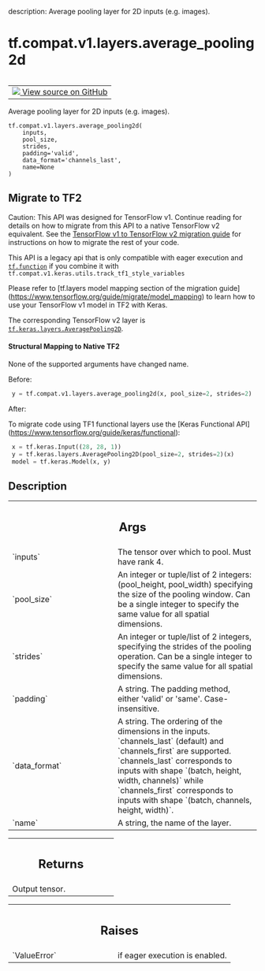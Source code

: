 description: Average pooling layer for 2D inputs (e.g. images).

<div itemscope itemtype="http://developers.google.com/ReferenceObject">
<meta itemprop="name" content="tf.compat.v1.layers.average_pooling2d" />
<meta itemprop="path" content="Stable" />
</div>

# tf.compat.v1.layers.average_pooling2d

<!-- Insert buttons and diff -->

<table class="tfo-notebook-buttons tfo-api nocontent" align="left">
<td>
  <a target="_blank" href="https://github.com/keras-team/keras/tree/v2.15.0/keras/legacy_tf_layers/pooling.py#L415-L500">
    <img src="https://www.tensorflow.org/images/GitHub-Mark-32px.png" />
    View source on GitHub
  </a>
</td>
</table>



Average pooling layer for 2D inputs (e.g. images).


<pre class="devsite-click-to-copy prettyprint lang-py tfo-signature-link">
<code>tf.compat.v1.layers.average_pooling2d(
    inputs,
    pool_size,
    strides,
    padding=&#x27;valid&#x27;,
    data_format=&#x27;channels_last&#x27;,
    name=None
)
</code></pre>





 <section><devsite-expandable expanded>
 <h2 class="showalways">Migrate to TF2</h2>

Caution: This API was designed for TensorFlow v1.
Continue reading for details on how to migrate from this API to a native
TensorFlow v2 equivalent. See the
[TensorFlow v1 to TensorFlow v2 migration guide](https://www.tensorflow.org/guide/migrate)
for instructions on how to migrate the rest of your code.

This API is a legacy api that is only compatible with eager execution and
<a href="../../../../tf/function.md"><code>tf.function</code></a> if you combine it with
`tf.compat.v1.keras.utils.track_tf1_style_variables`

Please refer to [tf.layers model mapping section of the migration guide]
(https://www.tensorflow.org/guide/migrate/model_mapping)
to learn how to use your TensorFlow v1 model in TF2 with Keras.

The corresponding TensorFlow v2 layer is
<a href="../../../../tf/keras/layers/AveragePooling2D.md"><code>tf.keras.layers.AveragePooling2D</code></a>.


#### Structural Mapping to Native TF2

None of the supported arguments have changed name.

Before:

```python
 y = tf.compat.v1.layers.average_pooling2d(x, pool_size=2, strides=2)
```

After:

To migrate code using TF1 functional layers use the [Keras Functional API]
(https://www.tensorflow.org/guide/keras/functional):

```python
 x = tf.keras.Input((28, 28, 1))
 y = tf.keras.layers.AveragePooling2D(pool_size=2, strides=2)(x)
 model = tf.keras.Model(x, y)
```

 </aside></devsite-expandable></section>

<h2>Description</h2>

<!-- Placeholder for "Used in" -->


<!-- Tabular view -->
 <table class="responsive fixed orange">
<colgroup><col width="214px"><col></colgroup>
<tr><th colspan="2"><h2 class="add-link">Args</h2></th></tr>

<tr>
<td>
`inputs`<a id="inputs"></a>
</td>
<td>
The tensor over which to pool. Must have rank 4.
</td>
</tr><tr>
<td>
`pool_size`<a id="pool_size"></a>
</td>
<td>
An integer or tuple/list of 2 integers: (pool_height,
pool_width) specifying the size of the pooling window.
Can be a single integer to specify the same value for
all spatial dimensions.
</td>
</tr><tr>
<td>
`strides`<a id="strides"></a>
</td>
<td>
An integer or tuple/list of 2 integers,
specifying the strides of the pooling operation.
Can be a single integer to specify the same value for
all spatial dimensions.
</td>
</tr><tr>
<td>
`padding`<a id="padding"></a>
</td>
<td>
A string. The padding method, either 'valid' or 'same'.
Case-insensitive.
</td>
</tr><tr>
<td>
`data_format`<a id="data_format"></a>
</td>
<td>
A string. The ordering of the dimensions in the inputs.
`channels_last` (default) and `channels_first` are supported.
`channels_last` corresponds to inputs with shape
`(batch, height, width, channels)` while `channels_first` corresponds to
inputs with shape `(batch, channels, height, width)`.
</td>
</tr><tr>
<td>
`name`<a id="name"></a>
</td>
<td>
A string, the name of the layer.
</td>
</tr>
</table>



<!-- Tabular view -->
 <table class="responsive fixed orange">
<colgroup><col width="214px"><col></colgroup>
<tr><th colspan="2"><h2 class="add-link">Returns</h2></th></tr>
<tr class="alt">
<td colspan="2">
Output tensor.
</td>
</tr>

</table>



<!-- Tabular view -->
 <table class="responsive fixed orange">
<colgroup><col width="214px"><col></colgroup>
<tr><th colspan="2"><h2 class="add-link">Raises</h2></th></tr>

<tr>
<td>
`ValueError`<a id="ValueError"></a>
</td>
<td>
if eager execution is enabled.
</td>
</tr>
</table>



